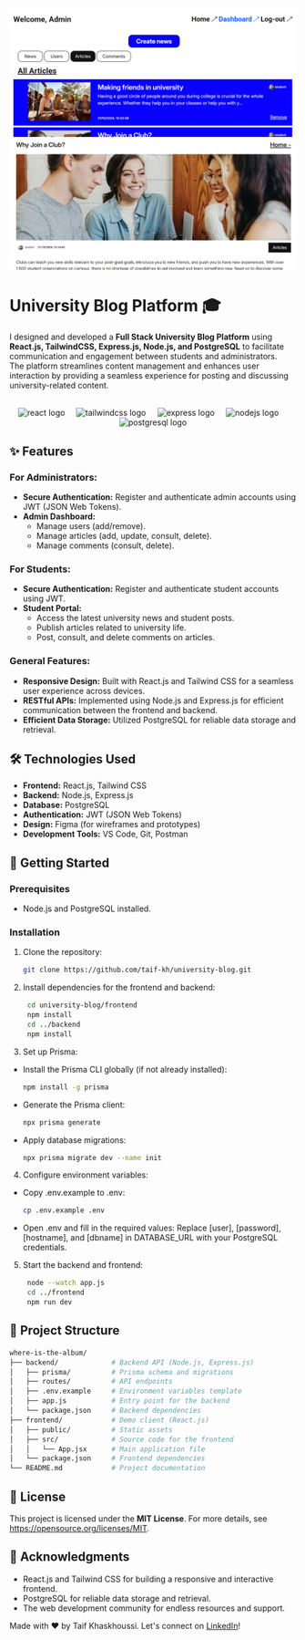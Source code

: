 <img src="frontend/public/admin_interface.png" alt="Admin Interface Page">
<br />
<img src="frontend/public/post_details.png" alt="postDetails Page">
<br />

# University Blog Platform 🎓

I designed and developed a **Full Stack University Blog Platform** using **React.js, TailwindCSS, Express.js, Node.js, and PostgreSQL** to facilitate communication and engagement between students and administrators.  
The platform streamlines content management and enhances user interaction by providing a seamless experience for posting and discussing university-related content.  

<br />

<div align="center">
  <img src="https://skillicons.dev/icons?i=react" height="60" alt="react logo"  />
  <img width="12" />
  <img src="https://skillicons.dev/icons?i=tailwind" height="60" alt="tailwindcss logo"  />
  <img width="12" />
  <img src="https://skillicons.dev/icons?i=express" height="60" alt="express logo"  />
  <img width="12" />
  <img src="https://skillicons.dev/icons?i=nodejs" height="60" alt="nodejs logo"  />
  <img width="12" />
  <img src="https://skillicons.dev/icons?i=postgres" height="60" alt="postgresql logo"  />
</div>

## ✨ **Features**

### **For Administrators:**
- **Secure Authentication:** Register and authenticate admin accounts using JWT (JSON Web Tokens).
- **Admin Dashboard:**
  - Manage users (add/remove).
  - Manage articles (add, update, consult, delete).
  - Manage comments (consult, delete).

### **For Students:**
- **Secure Authentication:** Register and authenticate student accounts using JWT.
- **Student Portal:**
  - Access the latest university news and student posts.
  - Publish articles related to university life.
  - Post, consult, and delete comments on articles.

### **General Features:**
- **Responsive Design:** Built with React.js and Tailwind CSS for a seamless user experience across devices.
- **RESTful APIs:** Implemented using Node.js and Express.js for efficient communication between the frontend and backend.
- **Efficient Data Storage:** Utilized PostgreSQL for reliable data storage and retrieval.



## 🛠️ **Technologies Used**

- **Frontend:** React.js, Tailwind CSS
- **Backend:** Node.js, Express.js
- **Database:** PostgreSQL
- **Authentication:** JWT (JSON Web Tokens)
- **Design:** Figma (for wireframes and prototypes)
- **Development Tools:** VS Code, Git, Postman



## 🚀 **Getting Started**

### Prerequisites
- Node.js and PostgreSQL installed.

### Installation
1. Clone the repository:
   ```bash
   git clone https://github.com/taif-kh/university-blog.git
   ```
2. Install dependencies for the frontend and backend:
   ```bash
    cd university-blog/frontend
    npm install
    cd ../backend
    npm install
   ```
3. Set up Prisma:
- Install the Prisma CLI globally (if not already installed):

    ```bash
    npm install -g prisma
    ```
- Generate the Prisma client:

    ```bash
    npx prisma generate
    ```
- Apply database migrations:

    ```bash
    npx prisma migrate dev --name init
    ```

4. Configure environment variables:

- Copy .env.example to .env:
    ```bash
    cp .env.example .env
    ```
- Open .env and fill in the required values:
 Replace [user], [password], [hostname], and [dbname] in DATABASE_URL with your PostgreSQL credentials.
5. Start the backend and frontend:
   ```bash
    node --watch app.js
    cd ../frontend
    npm run dev
   ```

## 📂 Project Structure

```bash
where-is-the-album/
├── backend/             # Backend API (Node.js, Express.js)
│   ├── prisma/          # Prisma schema and migrations
│   ├── routes/          # API endpoints
│   ├── .env.example     # Environment variables template
│   ├── app.js           # Entry point for the backend
│   └── package.json     # Backend dependencies
├── frontend/            # Demo client (React.js)
│   ├── public/          # Static assets
│   ├── src/             # Source code for the frontend
│   │   └── App.jsx      # Main application file
│   └── package.json     # Frontend dependencies
└── README.md            # Project documentation
```

## 📄 **License**

This project is licensed under the **MIT License**. For more details, see <a href="https://opensource.org/licenses/MIT" target="_blank" rel="noopener">https://opensource.org/licenses/MIT</a>.

## 🙏 Acknowledgments

- React.js and Tailwind CSS for building a responsive and interactive frontend.
- PostgreSQL for reliable data storage and retrieval.
- The web development community for endless resources and support.

Made with ❤️ by Taif Khaskhoussi. Let's connect on <a href="https://www.linkedin.com/in/taif-khaskhoussi/" target="_blank" rel="noopener">LinkedIn</a>!


